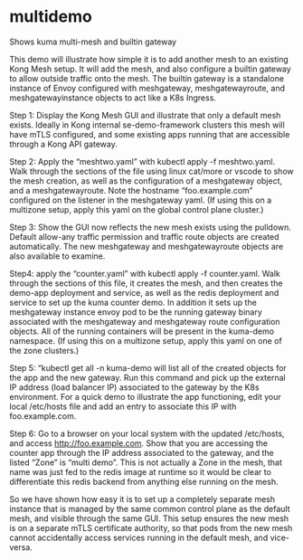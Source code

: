# multidemo
Shows kuma multi-mesh and builtin gateway

This demo will illustrate how simple it is to add another mesh to an existing Kong Mesh setup. It will add the mesh, and also configure a builtin gateway to allow outside traffic onto the mesh. The builtin gateway is a standalone instance of Envoy configured with meshgateway, meshgatewayroute, and meshgatewayinstance objects to act like a K8s Ingress. 

Step 1: Display the Kong Mesh GUI and illustrate that only a default mesh exists. Ideally in Kong internal se-demo-framework clusters this mesh will have mTLS configured, and some existing apps running that are accessible through a Kong API gateway.

Step 2: Apply the “meshtwo.yaml” with kubectl apply -f meshtwo.yaml. Walk through the sections of the file using linux cat/more or vscode to show the mesh creation, as well as the configuration of a meshgateway object, and a meshgatewayroute.  Note the hostname “foo.example.com” configured on the listener in the meshgateway yaml.  (If using this on a multizone setup, apply this yaml on the global control plane cluster.)

Step 3: Show the GUI now reflects the new mesh exists using the pulldown. Default allow-any traffic permission and traffic route objects are created automatically. The new meshgateway and meshgatewayroute objects are also available to examine.

Step4: apply the “counter.yaml” with kubectl apply -f counter.yaml. Walk through the sections of this file, it creates the mesh, and then creates the demo-app deployment and service, as well as the redis deployment and service to set up the kuma counter demo. In addition it sets up the meshgateway instance envoy pod to be the running gateway binary associated with the meshgateway and meshgateway route configuration objects. All of the running containers will be present in the kuma-demo namespace. (If using this on a multizone setup, apply this yaml on one of the zone clusters.)

Step 5: “kubectl get all -n kuma-demo will list all of the created objects for the app and the new gateway. Run this command and pick up the external IP address (load balancer IP) associated to the gateway by the K8s environment. For a quick demo to illustrate the app functioning, edit your local /etc/hosts file and add an entry to associate this IP with foo.example.com. 

Step 6: Go to a browser on your local system with the updated /etc/hosts, and access http://foo.example.com. Show that you are accessing the counter app through the IP address associated to the gateway, and the listed “Zone” is “multi demo”.  This is not actually a Zone in the mesh, that name was just fed to the redis image at runtime so it would be clear to differentiate this redis backend from anything else running on the mesh. 

So we have shown how easy it is to set up a completely separate mesh instance that is managed by the same common control plane as the default mesh, and visible through the same GUI. This setup ensures the new mesh is on a separate mTLS certificate authority, so that pods from the new mesh cannot accidentally access services running in the default mesh, and vice-versa. 
